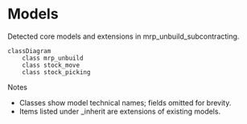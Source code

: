 # Models

Detected core models and extensions in mrp_unbuild_subcontracting.

```mermaid
classDiagram
    class mrp_unbuild
    class stock_move
    class stock_picking
```

Notes
- Classes show model technical names; fields omitted for brevity.
- Items listed under _inherit are extensions of existing models.
